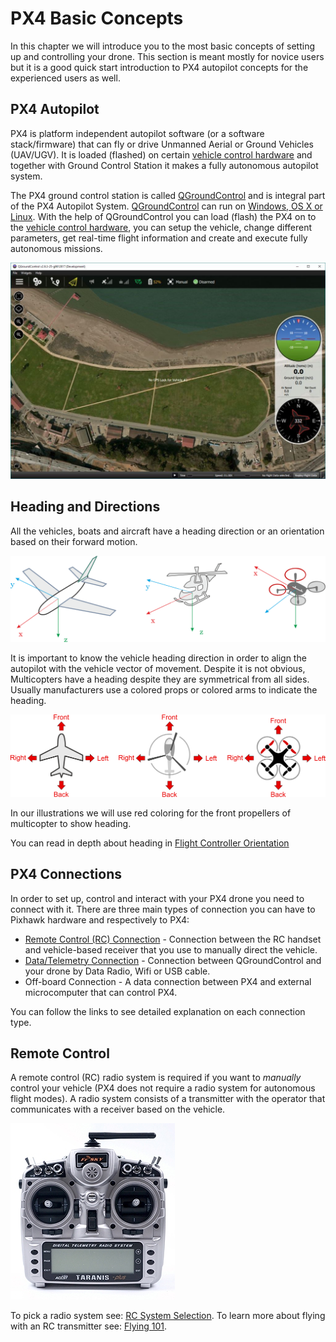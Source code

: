 # PX4 Basic Concepts

In this chapter we will introduce you to the most basic concepts of setting up and controlling your drone. This section is meant mostly for novice users but it is a good quick start introduction to PX4 autopilot concepts for the experienced users as well.

## PX4 Autopilot

PX4 is platform independent autopilot software (or a software stack/firmware) that can fly or drive Unmanned Aerial or Ground Vehicles (UAV/UGV). It is loaded (flashed) on certain [vehicle control hardware](flight_controller_selection.md) and together with Ground Control Station it makes a fully autonomous autopilot system. 

The PX4 ground control station is called  [QGroundControl](http://qgroundcontrol.com/) and is integral part of the PX4 Autopilot System. [QGroundControl](http://qgroundcontrol.com/) can run on [Windows, OS X or Linux](http://qgroundcontrol.com/downloads/). With the help of  QGroundControl you can load (flash) the PX4 on to the [vehicle control hardware](flight_controller_selection.md), you can setup the vehicle, change different parameters, get real-time flight information and create and execute fully autonomous missions.

![QGC Main Screen](../../images/qgc_main_screen.jpg)

## Heading and Directions

All the vehicles, boats and aircraft have a heading direction or an orientation based on their forward motion.

![Frame Heading](../../images/frame_heading.png)

It is important to know the vehicle heading direction in order to align the autopilot with the vehicle vector of movement. Despite it is not obvious, Multicopters have a heading despite they are symmetrical from all sides. Usually manufacturers use a colored props or colored arms to indicate the heading.

![Frame Heading TOP](../../images/frame_heading_top.png)

In our illustrations we will use red coloring for the front propellers of multicopter to show heading.

You can read in depth about heading in [Flight Controller Orientation](../config/flight_controller_orientation.md)

## PX4 Connections

In order to set up, control and interact with your PX4 drone you need to connect with it. There are three main types of connection you can have to Pixhawk hardware and respectively to PX4:

* [Remote Control \(RC\) Connection](TBD) - Connection between the RC handset and vehicle-based receiver that you use to manually direct the vehicle.
* [Data/Telemetry Connection](TBD) - Connection between QGroundControl and your drone by Data Radio, Wifi or USB cable.
* Off-board Connection - A data connection between PX4 and external microcomputer that can control PX4.

You can follow the links to see detailed explanation on each connection type.

## Remote Control

A remote control (RC) radio system is required if you want to *manually* control your vehicle (PX4 does not require a radio system for autonomous flight modes). A radio system consists of a transmitter with the operator that communicates with a receiver based on the vehicle. 

![Taranis X9D Transmitter](../../images/frsky_taranis_x9d_transmitter.jpg)

To pick a radio system see: [RC System Selection](../getting_started/rc_transmitter_receiver.md). To learn more about flying with an RC transmitter see: [Flying 101](../flying/basic_flying.md).
